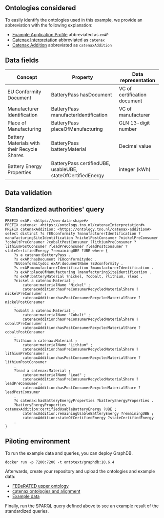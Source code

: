 ## Ontologies considered

To easily identify the ontologies used in this example, we provide an abbreviation with the following explanation:
- [Example Application Profile](./Technical%20resources/Application%20Profile%20example.ttl) abbreviated as `exAP`
- [Catenax Interpretation](./Ontologies/CatenaX%20ontology%20and%20alignment/CatenaX%20TNO%20interpretation.ttl) abbreviated as `catenax`
- [Catenax Addition](./Ontologies/CatenaX%20ontology%20and%20alignment/CatenaX%20TNO%20Addition.ttl) abbreviated as `catenaxAddition`

## Data fields

<table>
  <thead>
    <tr>
      <th>Concept</th>
      <th>Property</th>
      <th>Data representation</th>
    </tr>
  </thead>
  <tbody>
    <tr>
      <td>EU Conformity Document</td>
      <td>BatteryPass hasDocument</td>
      <td>VC of certification document</td>
    </tr>
    <tr>
      <td>Manufacturer Identification</td>
      <td>BatteryPass manufacterIdentification</td>
      <td>VC of manufacturer</td>
    </tr>
    <tr>
      <td>Place of Manufacturing</td>
      <td>BatteryPass placeOfManufacturing</td>
      <td>GLN 13-digit number</td>
    </tr>
    <tr>
      <td>Battery Materials with their Recycle Shares</td>
      <td>BatteryPass batteryMaterial</td>
      <td>Decimal value</td>
    </tr>
    <tr>
      <td>Battery Energy Properties</td>
      <td>BatteryPass certifiedUBE, usableUBE, stateOfCertifiedEnergy</td>
      <td>integer (kWh)</td>
    </tr>
  </tbody>
</table>



## Data validation


## Standardized authorities' query

```
PREFIX exAP: <https://own-data-shape#>
PREFIX catenax: <https://ontology.tno.nl/catenaxInterpretation#>
PREFIX catenaxAddition: <https://ontology.tno.nl/catenax-addition#>
select distinct ?s ?EUconformity ?manufacturerIdentification ?manufacturingSiteIdentification ?nickelPostConsumer ?nickelPreConsumer ?cobaltPreConsumer ?cobaltPostConsumer ?lithiumPreConsumer ?lithiumPostConsumer ?leadPreConsumer ?leadPostConsumer ?stateCertifiedEnergy ?remainingUBE ?UBE where {
    ?s a catenax:BatteryPass .
    ?s exAP:hasDocument ?EUconformitydoc .
    ?EUconformitydoc exAP:documentName ?EUconformity .
    ?s exAP:manufacturerIdentification ?manufacturerIdentification .
    ?s exAP:placeOfManufacturing ?manufacturingSiteIdentification .
    ?s exAP:batteryMaterial ?nickel, ?cobalt, ?lithium, ?lead .
    ?nickel a catenax:Material ;
    	catenax:materialName "Nickel" ;
    	catenaxAddition:hasPreConsumerRecycledMaterialShare ?nickelPreConsumer ;
        catenaxAddition:hasPostConsumerRecycledMaterialShare ?nickelPostConsumer
    .
    ?cobalt a catenax:Material ;
    	catenax:materialName "Cobalt" ;
    	catenaxAddition:hasPreConsumerRecycledMaterialShare ?cobaltPreConsumer ;
        catenaxAddition:hasPostConsumerRecycledMaterialShare ?cobaltPostConsumer
    .
    ?lithium a catenax:Material ;
    	catenax:materialName "Lithium" ;
    	catenaxAddition:hasPreConsumerRecycledMaterialShare ?lithiumPreConsumer ;
        catenaxAddition:hasPostConsumerRecycledMaterialShare ?lithiumPostConsumer
    .
    ?lead a catenax:Material ;
    	catenax:materialName "Lead" ;
    	catenaxAddition:hasPreConsumerRecycledMaterialShare ?leadPreConsumer ;
        catenaxAddition:hasPostConsumerRecycledMaterialShare ?leadPostConsumer
    .
    ?s catenax:hasBatteryEnergyProperties ?batteryEnergyProperties .
    ?batteryEnergyProperties catenaxAddition:certifiedUsableBatteryEnergy ?UBE ;
    	catenaxAddition:remainingUsableBatteryEnergy ?remainingUBE ;
    	catenaxAddition:stateOfCertifiedEnergy ?stateCertifiedEnergy
    .
} 
``` 

## Piloting environment

To run the example data and queries, you can deploy GraphDB.
```
docker run -p 7200:7200 -t ontotext/graphdb:10.6.4
```
Afterwards, create your repository and upload the ontologies and example data:
- [FEDeRATED upper ontology](https://github.com/federatedplatforms/FEDeRATED-Semantic-Model)
- [catenax ontologies and alignment](./Ontologies/CatenaX%20ontology%20and%20alignment/)
- [Example data](./Technical%20resources/Example%20data.ttl)

Finally, run the SPARQL query defined above to see an example result of the standardized queries.